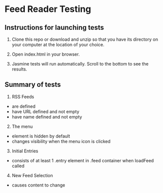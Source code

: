 Feed Reader Testing
===============================

## Instructions for launching tests

1. Clone this repo or download and unzip so that you have its directory on your computer at the location of your choice.

2. Open index.html in your browser.

3. Jasmine tests will run automatically. Scroll to the bottom to see the results.

## Summary of tests

1. RSS Feeds
- are defined
- have URL defined and not empty
- have name defined and not empty
2. The menu
- element is hidden by default
- changes visibility when the menu icon is clicked
3. Initial Entries
- consists of at least 1 .entry element in .feed container when loadFeed called
4. New Feed Selection
- causes content to change